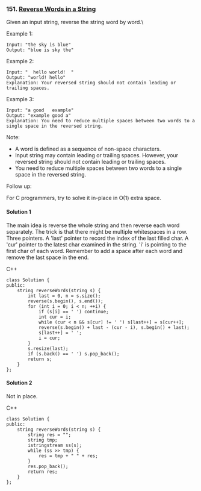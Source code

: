 ### 151\. [Reverse Words in a String](https://leetcode.com/problems/reverse-words-in-a-string/)

Given an input string, reverse the string word by word.\

Example 1:
```
Input: "the sky is blue"
Output: "blue is sky the"
```

Example 2:
```
Input: "  hello world!  "
Output: "world! hello"
Explanation: Your reversed string should not contain leading or trailing spaces.
```

Example 3:
```
Input: "a good   example"
Output: "example good a"
Explanation: You need to reduce multiple spaces between two words to a single space in the reversed string.
```

Note:

* A word is defined as a sequence of non-space characters.
* Input string may contain leading or trailing spaces. However, your reversed string should not contain leading or trailing spaces.
* You need to reduce multiple spaces between two words to a single space in the reversed string.
 

Follow up:

For C programmers, try to solve it in-place in O(1) extra space.

#### Solution 1

The main idea is reverse the whole string and then reverse each word separately.
The trick is that there might be multiple whitespaces in a row.
Three pointers. A 'last' pointer to record the index of the last filled char.
A 'cur' pointer to the latest char examined in the string.
'i' is pointing to the first char of each word.
Remember to add a space after each word and remove the last space in the end.

C++

```
class Solution {
public:
    string reverseWords(string s) {
        int last = 0, n = s.size();
        reverse(s.begin(), s.end());
        for (int i = 0; i < n; ++i) {
            if (s[i] == ' ') continue;
            int cur = i;
            while (cur < n && s[cur] != ' ') s[last++] = s[cur++];
            reverse(s.begin() + last - (cur - i), s.begin() + last);
            s[last++] = ' ';
            i = cur;
        }
        s.resize(last);
        if (s.back() == ' ') s.pop_back();
        return s;
    }
};
```

#### Solution 2

Not in place.

C++

```
class Solution {
public:
    string reverseWords(string s) {
        string res = "";
        string tmp;
        istringstream ss(s);
        while (ss >> tmp) {
            res = tmp + " " + res;
        }
        res.pop_back();
        return res;
    }
};
```
